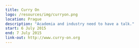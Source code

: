```yaml
---
title: Curry On
logo: /resources/img/curryon.png
location: Prague
description: "Academia and industry need to have a talk."
start: 6 July 2015
end: 7 July 2015
link-out: http://www.curry-on.org
---
```

